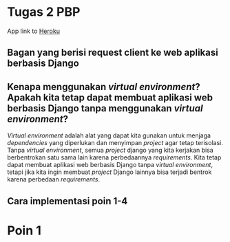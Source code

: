 # Tugas 2 PBP

App link to [Heroku](https://fikri-belum-sembuh.herokuapp.com/katalog/)

## Bagan yang berisi request client ke web aplikasi berbasis Django

## Kenapa menggunakan _virtual environment_? Apakah kita tetap dapat membuat aplikasi web berbasis Django tanpa menggunakan _virtual environment_?
_Virtual environment_ adalah alat yang dapat kita gunakan untuk menjaga _dependencies_ yang diperlukan dan menyimpan _project_ agar tetap terisolasi. Tanpa _virtual environment_, semua _project_ django yang kita kerjakan bisa berbentrokan satu sama lain karena perbedaannya _requirements_. Kita tetap dapat membuat aplikasi web berbasis Django tanpa _virtual environment_, tetapi jika kita ingin membuat _project_ Django lainnya bisa terjadi bentrok karena perbedaan _requirements_.   

## Cara implementasi poin 1-4
# Poin 1
